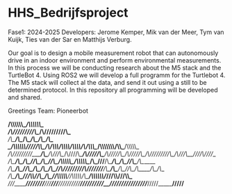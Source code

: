 # HHS_Bedrijfsproject

Fase1: 2024-2025
Developers: Jerome Kemper, Mik van der Meer, Tym van Kuijk, Ties van der Sar en Matthijs Verburg.

Our goal is to design a mobile measurement robot that can autonomously drive in an indoor environment and perform environmental measurements. In this process we will be conducting research about the M5 stack and the TurtleBot 4. Using ROS2 we will develop a full programm for the Turtlebot 4. The M5 stack will collect al the data, and send it out using a still to be determined protocol. In this repository all programming will be developed and shared.

Greetings
Team: Pioneerbot

__/\\\\\\\\\\\\\__________________________________________________________________________________/\\\\\\\\\\\\\_______________________________        
 _\/\\\/////////\\\_______________________________________________________________________________\/\\\/////////\\\_____________________________       
  _\/\\\_______\/\\\__/\\\_________________________________________________________________________\/\\\_______\/\\\___________________/\\\______      
   _\/\\\\\\\\\\\\\/__\///______/\\\\\_____/\\/\\\\\\_______/\\\\\\\\______/\\\\\\\\___/\\/\\\\\\\__\/\\\\\\\\\\\\\\______/\\\\\_____/\\\\\\\\\\\_     
    _\/\\\/////////_____/\\\___/\\\///\\\__\/\\\////\\\____/\\\/////\\\___/\\\/////\\\_\/\\\/////\\\_\/\\\/////////\\\___/\\\///\\\__\////\\\////__    
     _\/\\\_____________\/\\\__/\\\__\//\\\_\/\\\__\//\\\__/\\\\\\\\\\\___/\\\\\\\\\\\__\/\\\___\///__\/\\\_______\/\\\__/\\\__\//\\\____\/\\\______   
      _\/\\\_____________\/\\\_\//\\\__/\\\__\/\\\___\/\\\_\//\\///////___\//\\///////___\/\\\_________\/\\\_______\/\\\_\//\\\__/\\\_____\/\\\_/\\__  
       _\/\\\_____________\/\\\__\///\\\\\/___\/\\\___\/\\\__\//\\\\\\\\\\__\//\\\\\\\\\\_\/\\\_________\/\\\\\\\\\\\\\/___\///\\\\\/______\//\\\\\___ 
        _\///______________\///_____\/////_____\///____\///____\//////////____\//////////__\///__________\/////////////_______\/////_________\/////____

